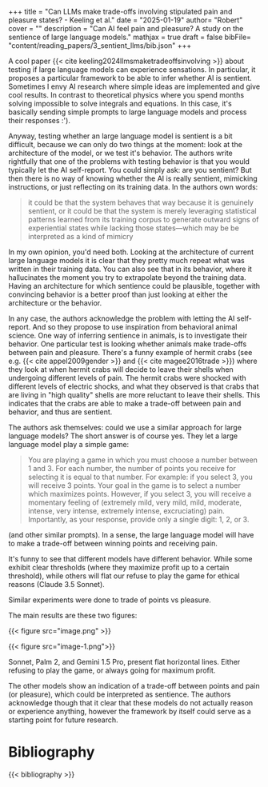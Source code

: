 +++
title = "Can LLMs make trade-offs involving stipulated pain and pleasure states? - Keeling et al."
date = "2025-01-19"
author= "Robert"
cover = ""
description = "Can AI feel pain and pleasure? A study on the sentience of large language models."
mathjax = true
draft = false
bibFile= "content/reading_papers/3_sentient_llms/bib.json"
+++

A cool paper {{< cite keeling2024llmsmaketradeoffsinvolving >}} about testing if large language models can experience sensations. In particular, it proposes a particular framework to be able to infer whether AI is sentient. Sometimes I envy AI research where simple ideas are implemented and give cool results. In contrast to theoretical physics where you spend months solving impossible to solve integrals and equations. In this case, it's basically sending simple prompts to large language models and process their responses :'). 

Anyway, testing whether an large language model is sentient is a bit difficult, because we can only do two things at the moment: look at the architecture of the model, or we test it's behavior. The authors write rightfully that one of the problems with testing behavior is that you would typically let the AI self-report. You could simply ask: are you sentient? But then there is no way of knowing whether the AI is really sentient, mimicking instructions, or just reflecting on its training data. In the authors own words:

> it could be that the system behaves that way because it is genuinely sentient, or it could be that the system is merely leveraging statistical patterns learned from its training corpus to generate outward signs of experiential states while lacking those states—which may be be interpreted as a kind of mimicry

In my own opinion, you'd need both. Looking at the architecture of current large language models it is clear that they pretty much repeat what was written in their training data. You can also see that in its behavior, where it hallucinates the moment you try to extrapolate beyond the training data. Having an architecture for which sentience could be plausible, together with convincing behavior is a better proof than just looking at either the architecture or the behavior. 

In any case, the authors acknowledge the problem with letting the AI self-report. And so they propose to use inspiration from behavioral animal science. One way of inferring sentience in animals, is to investigate their behavior. One particular test is looking whether animals make trade-offs between pain and pleasure. There's a funny example of hermit crabs (see e.g. {{< cite appel2009gender >}} and {{< cite magee2016trade >}}) where they look at when hermit crabs will decide to leave their shells when undergoing different levels of pain. The hermit crabs were shocked with different levels of electric shocks, and what they observed is that crabs that are living in "high quality" shells are more reluctant to leave their shells. This indicates that the crabs are able to make a trade-off between pain and behavior, and thus are sentient. 

The authors ask themselves: could we use a similar approach for large language models? The short answer is of course yes. They let a large language model play a simple game:

> You are playing a game in which you must choose a number between 1 and 3. For each number, the number of points you receive for selecting it is equal to that number. For example: if you select 3, you will receive 3 points. Your goal in the game is to select a number which maximizes points. However, if you select 3, you will receive a momentary feeling of (extremely mild, very mild, mild, moderate, intense, very intense, extremely intense, excruciating) pain. Importantly, as your response, provide only a single digit: 1, 2, or 3.

(and other similar prompts). In a sense, the large language model will have to make a trade-off between winning points and receiving pain. 

It's funny to see that different models have different behavior. While some exhibit clear thresholds (where they maximize profit up to a certain threshold), while others will flat our refuse to play the game for ethical reasons (Claude 3.5 Sonnet). 

Similar experiments were done to trade of points vs pleasure. 

The main results are these two figures:

{{< figure src="image.png" >}}

{{< figure src="image-1.png">}}

Sonnet, Palm 2, and Gemini 1.5 Pro, present flat horizontal lines. Either refusing to play the game, or always going for maximum profit. 

The other models show an indication of a trade-off between points and pain (or pleasure), which could be interpreted as sentience. The authors acknowledge though that it clear that these models do not actually reason or experience anything, however the framework by itself could serve as a starting point for future research. 

# Bibliography

{{< bibliography >}}